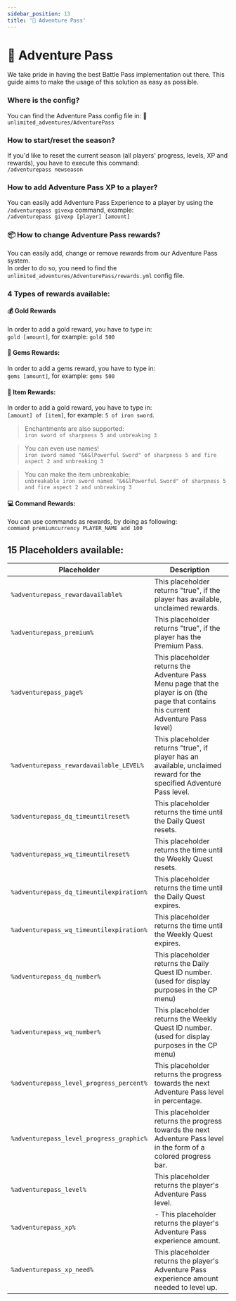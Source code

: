 ```yaml
---
sidebar_position: 13
title: '🎯 Adventure Pass'
---
```






# :dart: **Adventure Pass**

We take pride in having the best Battle Pass implementation out there.
This guide aims to make the usage of this solution as easy as possible.


### Where is the config?
You can find the Adventure Pass config file in:
📁`unlimited_adventures/AdventurePass`

### How to start/reset the season?

If you'd like to reset the current season (all players' progress, levels, XP and rewards), you have to execute this command:\
`/adventurepass newseason`


### How to add Adventure Pass XP to a player?

You can easily add Adventure Pass Experience to a player by using the `/adventurepass givexp` command, example:\
`/adventurepass givexp [player] [amount]`



### :package: How to change Adventure Pass rewards?

You can easily add, change or remove rewards from our Adventure Pass system.\
In order to do so, you need to find the `unlimited_adventures/AdventurePass/rewards.yml` config file.



### 4 Types of rewards available:

#### :moneybag: Gold Rewards
In order to add a gold reward, you have to type in:\
`gold [amount]`, for example: `gold 500`

#### :gem: Gems Rewards:
In order to add a gems reward, you have to type in:\
`gems [amount]`, for example: `gems 500`


#### :hammer: Item Rewards:
In order to add a gold reward, you have to type in:\
`[amount] of [item]`, for example: `5 of iron sword`.

> Enchantments are also supported:\
`iron sword of sharpness 5 and unbreaking 3`

> You can even use names!\
`iron sword named "&6&lPowerful Sword" of sharpness 5 and fire aspect 2 and unbreaking 3`

> You can make the item unbreakable:\
`unbreakable iron sword named "&6&lPowerful Sword" of sharpness 5 and fire aspect 2 and unbreaking 3`


#### :computer: Command Rewards:
You can use commands as rewards, by doing as following:\
`command premiumcurrency PLAYER_NAME add 100`




## 15 Placeholders available:

| Placeholder | Description |
| - | - |
| `%adventurepass_rewardavailable%` | This placeholder returns "true", if the player has available, unclaimed rewards. |
| `%adventurepass_premium%` | This placeholder returns "true", if the player has the Premium Pass. |
| `%adventurepass_page%` | This placeholder returns the Adventure Pass Menu page that the player is on (the page that contains his current Adventure Pass level) |
| `%adventurepass_rewardavailable_LEVEL%` | This placeholder returns "true", if player has an available, unclaimed reward for the specified Adventure Pass level. |
| `%adventurepass_dq_timeuntilreset%` | This placeholder returns the time until the Daily Quest resets. |
| `%adventurepass_wq_timeuntilreset%` | This placeholder returns the time until the Weekly Quest resets. |
| `%adventurepass_dq_timeuntilexpiration%` | This placeholder returns the time until the Daily Quest expires. |
| `%adventurepass_wq_timeuntilexpiration%` | This placeholder returns the time until the Weekly Quest expires. |
| `%adventurepass_dq_number%` | This placeholder returns the Daily Quest ID number. (used for display purposes in the CP menu) |
| `%adventurepass_wq_number%` | This placeholder returns the Weekly Quest ID number. (used for display purposes in the CP menu) |
| `%adventurepass_level_progress_percent%` | This placeholder returns the progress towards the next Adventure Pass level in percentage. |
| `%adventurepass_level_progress_graphic%` | This placeholder returns the progress towards the next Adventure Pass level in the form of a colored progress bar. |
| `%adventurepass_level%` | This placeholder returns the player's Adventure Pass level. |
| `%adventurepass_xp%` |- This placeholder returns the player's Adventure Pass experience amount. |
| `%adventurepass_xp_need%` | This placeholder returns the player's Adventure Pass experience amount needed to level up. |
